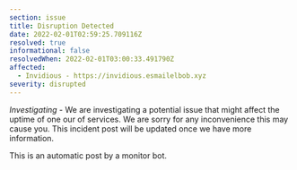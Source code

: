 ```yaml
---
section: issue
title: Disruption Detected
date: 2022-02-01T02:59:25.709116Z
resolved: true
informational: false
resolvedWhen: 2022-02-01T03:00:33.491790Z
affected:
  - Invidious - https://invidious.esmailelbob.xyz
severity: disrupted
---
```

*Investigating* - We are investigating a potential issue that might affect the uptime of one our of services. We are sorry for any inconvenience this may cause you. This incident post will be updated once we have more information.

This is an automatic post by a monitor bot.
        